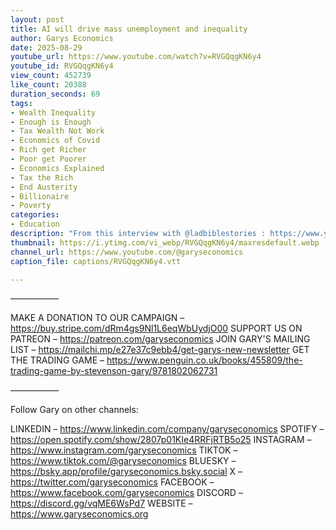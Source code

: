 ```yaml
---
layout: post
title: AI will drive mass unemployment and inequality
author: Garys Economics
date: 2025-08-29
youtube_url: https://www.youtube.com/watch?v=RVGQqgKN6y4
youtube_id: RVGQqgKN6y4
view_count: 452739
like_count: 20388
duration_seconds: 69
tags:
- Wealth Inequality
- Enough is Enough
- Tax Wealth Not Work
- Economics of Covid
- Rich get Richer
- Poor get Poorer
- Economics Explained
- Tax the Rich
- End Austerity
- Billionaire
- Poverty
categories:
- Education
description: "From this interview with @ladbiblestories : https://www.youtube.com/watch?v=VlvoNgUi8EU&t=597s"
thumbnail: https://i.ytimg.com/vi_webp/RVGQqgKN6y4/maxresdefault.webp
channel_url: https://www.youtube.com/@garyseconomics
caption_file: captions/RVGQqgKN6y4.vtt

---
```


–––––––––––

MAKE A DONATION TO OUR CAMPAIGN – https://buy.stripe.com/dRm4gs9Nl1L6eqWbUydjO00
SUPPORT US ON PATREON – https://patreon.com/garyseconomics
JOIN GARY'S MAILING LIST – https://mailchi.mp/e27e37c9ebb4/get-garys-new-newsletter
GET THE TRADING GAME – https://www.penguin.co.uk/books/455809/the-trading-game-by-stevenson-gary/9781802062731 

–––––––––––

Follow Gary on other channels:

LINKEDIN – https://www.linkedin.com/company/garyseconomics
SPOTIFY – https://open.spotify.com/show/2807p01KIe4RRFjRTB5o25
INSTAGRAM – https://www.instagram.com/garyseconomics
TIKTOK – https://www.tiktok.com/@garyseconomics
BLUESKY – https://bsky.app/profile/garyseconomics.bsky.social
X – https://twitter.com/garyseconomics
FACEBOOK – https://www.facebook.com/garyseconomics
DISCORD – https://discord.gg/vqME6WsPd7
WEBSITE – https://www.garyseconomics.org
